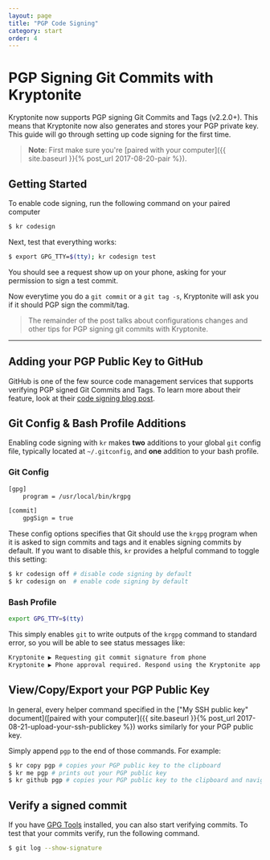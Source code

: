 ```yaml
---
layout: page
title: "PGP Code Signing"
category: start
order: 4
---
```


# PGP Signing Git Commits with Kryptonite
Kryptonite now supports PGP signing Git Commits and Tags (v2.2.0+). This means that Kryptonite now also generates and stores your PGP private key. This guide will go through setting up code signing for the first time.

> **Note**: First make sure you're [paired with your computer]({{ site.baseurl }}{% post_url 2017-08-20-pair %}).

## Getting Started
To enable code signing, run the following command on your paired computer

```bash
$ kr codesign
```

Next, test that everything works: 
```bash
$ export GPG_TTY=$(tty); kr codesign test
```

You should see a request show up on your phone, asking for your permission to sign a test commit.

Now everytime you do a `git commit` or a `git tag -s`, Kryptonite will ask you if it should PGP sign the commit/tag.

> The remainder of the post talks about configurations changes and other tips for PGP signing git commits with Kryptonite.

<hr>

## Adding your PGP Public Key to GitHub
GitHub is one of the few source code management services that supports verifying PGP signed Git Commits and Tags. To learn more about their feature, look at their [code signing blog post](https://github.com/blog/2144-gpg-signature-verification).

## Git Config & Bash Profile Additions
Enabling code signing with `kr` makes **two** additions to your global `git` config file, typically located at `~/.gitconfig`, and **one** addition to your bash profile.

### Git Config
```bash
[gpg]
	program = /usr/local/bin/krgpg

[commit]
	gpgSign = true
```

These config options specifies that Git should use the `krgpg` program when it is asked to sign commits and tags and it enables signing commits by default. If you want to disable this, `kr` provides a helpful command to toggle this setting:

```bash
$ kr codesign off # disable code signing by default
$ kr codesign on  # enable code signing by default
```

### Bash Profile
```bash
export GPG_TTY=$(tty)
```

This simply enables `git` to write outputs of the `krgpg` command to standard error, so you will be able to see status messages like:

```bash
Kryptonite ▶ Requesting git commit signature from phone
Kryptonite ▶ Phone approval required. Respond using the Kryptonite app
```

## View/Copy/Export your PGP Public Key
In general, every helper command specified in the ["My SSH public key" document]([paired with your computer]({{ site.baseurl }}{% post_url 2017-08-21-upload-your-ssh-publickey %}) works similarly for your PGP public key. 

Simply append `pgp` to the end of those commands. For example: 

```bash
$ kr copy pgp # copies your PGP public key to the clipboard
$ kr me pgp # prints out your PGP public key
$ kr github pgp # copies your PGP public key to the clipboard and navigates you to add it to your GitHub account
```

## Verify a signed commit
If you have [GPG Tools](https://gpgtools.org) installed, you can also start verifying commits. To test that your commits verify, run the following command.

```bash
$ git log --show-signature
```
